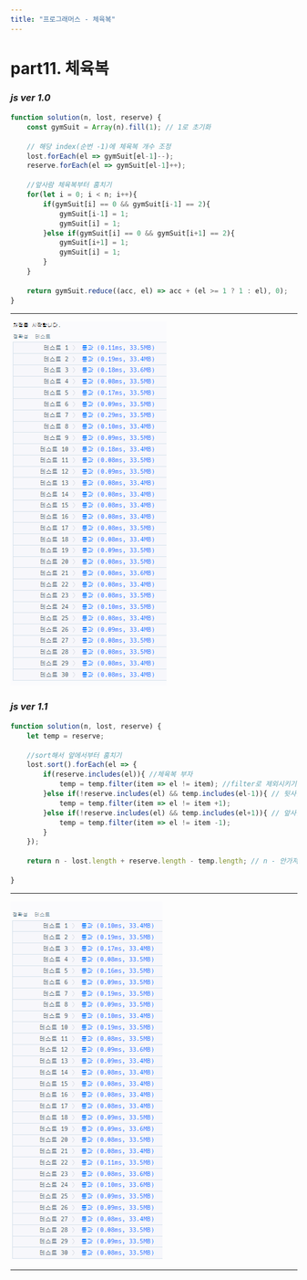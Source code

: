 ```yaml
---
title: "프로그래머스 - 체육복"
---
```



# __part11. 체육복__

### _js ver 1.0_
```js 
function solution(n, lost, reserve) {
 	const gymSuit = Array(n).fill(1); // 1로 초기화
    
    // 해당 index(순번 -1)에 체육복 개수 조정
    lost.forEach(el => gymSuit[el-1]--);
    reserve.forEach(el => gymSuit[el-1]++);
    
    //앞사람 체육복부터 훔치기
    for(let i = 0; i < n; i++){
        if(gymSuit[i] == 0 && gymSuit[i-1] == 2){
            gymSuit[i-1] = 1;
            gymSuit[i] = 1;
        }else if(gymSuit[i] == 0 && gymSuit[i+1] == 2){
            gymSuit[i+1] = 1;
            gymSuit[i] = 1;
        }
    }
    
    return gymSuit.reduce((acc, el) => acc + (el >= 1 ? 1 : el), 0);
}
```
<hr/>

![실행결과_js ver 1.0](/assets/img/2023-09-14-prog11-ver1.0.png)

### _js ver 1.1_
```js 
function solution(n, lost, reserve) {
    let temp = reserve;

    //sort해서 앞에서부터 훔치기
	lost.sort().forEach(el => {
        if(reserve.includes(el)){ //체육복 부자
            temp = temp.filter(item => el != item); //filter로 제외시키기
        }else if(!reserve.includes(el) && temp.includes(el-1)){ // 뒷사람 체육복 훔치기
            temp = temp.filter(item => el != item +1);
        }else if(!reserve.includes(el) && temp.includes(el+1)){ // 앞사람 체육복 훔치기
            temp = temp.filter(item => el != item -1);
        }
    });

    return n - lost.length + reserve.length - temp.length; // n - 안가져온 사람 + (실제로 줄 수 있는 사람)

}
```
<hr/>

![실행결과_js ver 1.1](/assets/img/2023-09-14-prog11-ver1.1.png)

<hr/>